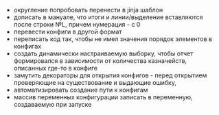 * округление попробовать перенести в jinja шаблон
* дописать в мануале, что итоги и линии/выделение вставляются после строки №L, причем нумерация - с 0
* перевести конфиги в другой формат
* переписать код так, чтобы не имел значения порядок элементов в конфигах
* создать динамически настраиваемую выборку, чтобы отчет формировался в зависимости от количества казначейств, описанных где-то в конфиге
* замутить декораторы для открытия конфигов - перед открытием проверяющие на существование и выдающие ошибку, 
* автоматизировать создание пути к конфигам
* массив переменных конфигурации записать в переменную, создаваемую при запуске
